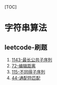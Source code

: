 [TOC]

# 字符串算法

## leetcode-刷题
1. [1143-最长公共子序列](https://leetcode-cn.com/problems/longest-common-subsequence/)
2. [72-编辑距离](https://leetcode-cn.com/problems/edit-distance/)
3. [115-不同得子序列](https://leetcode-cn.com/problems/distinct-subsequences/submissions/)
4. [44-通配符匹配](https://leetcode-cn.com/problems/wildcard-matching/)
